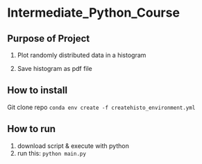 # Intermediate_Python_Course

## Purpose of Project
1. Plot randomly distributed data in a histogram

2. Save histogram as pdf file

## How to install
Git clone repo
`conda env create -f createhisto_environment.yml`
## How to run
1. download script & execute with python
2. run this:
`python main.py`